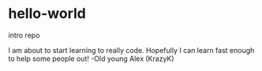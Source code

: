 # hello-world
intro repo

I am about to start learning to really code.  Hopefully I can learn fast enough to help some people out!
-Old young Alex (KrazyK)
